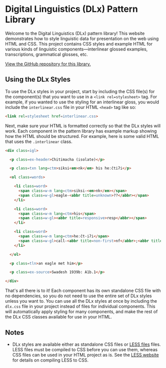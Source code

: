 # Digital Linguistics (DLx) Pattern Library

Welcome to the Digital Linguistics (DLx) pattern library! This website demonstrates how to style linguistic data for presentation on the web using HTML and CSS. This project contains CSS styles and example HTML for various kinds of linguistic components—interlinear glossed examples, transcriptions, grammatical glosses, etc.

[View the GitHub repository for this library.][GitHub]

## Using the DLx Styles

To use the DLx styles in your project, start by including the CSS file(s) for the component(s) that you want to use in a `<link rel=stylesheet>` tag. For example, if you wanted to use the styling for an interlinear gloss, you would include the `interlinear.css` file in your HTML `<head>` tag like so:

```html
<link rel=stylesheet href=interlinear.css>
```

Next, make sure your HTML is formatted correctly so that the DLx styles will work. Each component in the pattern library has example markup showing how the HTML should be structured. For example, here is some valid HTML that uses the `.interlinear` class.

```html
<div class=igl>

  <p class=ex-header>Chitimacha (isolate)</p>

  <p class=txn lang=ctm>siksi<em>nk</em> his heːčtiʔi</p>

  <ol class=words>

    <li class=word>
      <span class=w-m lang=ctm>siksi‑<em>nk</em></span>
      <span class=w-gl>eagle‑<abbr title=unknown>??</abbr></span>
    </li>

    <li class=word>
      <span class=w-m lang=ctm>his</span>
      <span class=w-gl><abbr title=responsive>resp</abbr></span>
    </li>

    <li class=word>
      <span class=w-m lang=ctm>heːčt‑iʔi</span>
      <span class=w-gl>call‑<abbr title=non-first>nf</abbr>;<abbr title=singular>sg</abbr></span>
    </li>

  </ol>

  <p class=tln>an eagle met him</p>

  <p class=ex-source>Swadesh 1939b: A1b.1</p>

</div>
```

That's all there is to it! Each component has its own standalone CSS file with no dependencies, so you do not need to use the entire set of DLx styles unless you want to. You can use all the DLx styles at once by including the `dlx.css` file in your project instead of files for individual components. This will automatically apply styling for many components, and make the rest of the DLx CSS classes available for use in your HTML.

## Notes

* DLx styles are available either as standalone CSS files or [LESS files][LESS] files. LESS files must be compiled to CSS before you can use them, whereas CSS files can be used in your HTML project as is. See the [LESS website][LESS] for details on compiling LESS to CSS.

[GitHub]: https://github.com/digitallinguistics/styles/
[LESS]:   http://lesscss.org/
